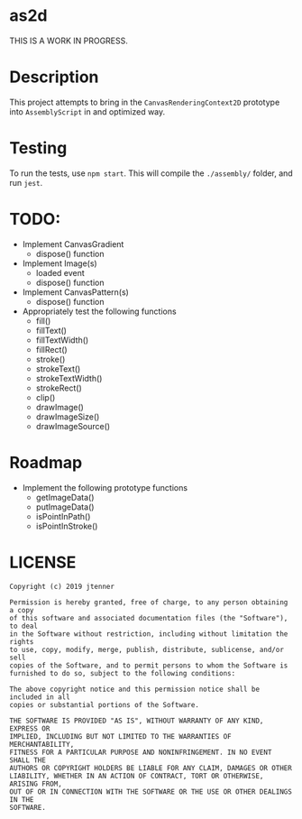 # as2d

THIS IS A WORK IN PROGRESS.

# Description

This project attempts to bring in the `CanvasRenderingContext2D` prototype into `AssemblyScript` in
and optimized way.

# Testing

To run the tests, use `npm start`. This will compile the `./assembly/` folder, and run `jest`.

# TODO:

- Implement CanvasGradient
  - dispose() function
- Implement Image(s)
  - loaded event
  - dispose() function
- Implement CanvasPattern(s)
  - dispose() function
- Appropriately test the following functions
  - fill()
  - fillText()
  - fillTextWidth()
  - fillRect()
  - stroke()
  - strokeText()
  - strokeTextWidth()
  - strokeRect()
  - clip()
  - drawImage()
  - drawImageSize()
  - drawImageSource()


# Roadmap

- Implement the following prototype functions
  - getImageData()
  - putImageData()
  - isPointInPath()
  - isPointInStroke()


# LICENSE

```
Copyright (c) 2019 jtenner

Permission is hereby granted, free of charge, to any person obtaining a copy
of this software and associated documentation files (the "Software"), to deal
in the Software without restriction, including without limitation the rights
to use, copy, modify, merge, publish, distribute, sublicense, and/or sell
copies of the Software, and to permit persons to whom the Software is
furnished to do so, subject to the following conditions:

The above copyright notice and this permission notice shall be included in all
copies or substantial portions of the Software.

THE SOFTWARE IS PROVIDED "AS IS", WITHOUT WARRANTY OF ANY KIND, EXPRESS OR
IMPLIED, INCLUDING BUT NOT LIMITED TO THE WARRANTIES OF MERCHANTABILITY,
FITNESS FOR A PARTICULAR PURPOSE AND NONINFRINGEMENT. IN NO EVENT SHALL THE
AUTHORS OR COPYRIGHT HOLDERS BE LIABLE FOR ANY CLAIM, DAMAGES OR OTHER
LIABILITY, WHETHER IN AN ACTION OF CONTRACT, TORT OR OTHERWISE, ARISING FROM,
OUT OF OR IN CONNECTION WITH THE SOFTWARE OR THE USE OR OTHER DEALINGS IN THE
SOFTWARE.
```
